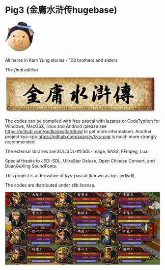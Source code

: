 # Pig3 (金庸水浒传hugebase)
<img src='https://raw.githubusercontent.com/scarsty/kys-pig3/master/logo.png' width='20%'/>

All heros in Kam Yung stories - 108 brothers and sisters

*The final edition*

<img src='https://raw.githubusercontent.com/scarsty/kys-pig3/master/13.png'/>

The codes can be complied with free pascal with lazarus or CodeTyphon for Windows, MacOSX, linux and Android (please see <https://github.com/godka/pig3android> to get more information). 
Another project kys-cpp <https://github.com/scarsty/kys-cpp> is much more strongly recommended.

The external libraries are SDL/SDL-ttf/SDL-image, BASS, FFmpeg, Lua.

Special thanks to JEDI-SDL, UltraStar Deluxe, Open Chinese Convert, and DuanGeXing SoundFonts.

This project is a derivative of kys-pascal (known as kys-jedisdl).

The codes are distributed under zlib license.

<img src='https://raw.githubusercontent.com/scarsty/kys-pig3/master/12.jpg'/>

